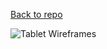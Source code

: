 [Back to repo](https://github.com/ldmw/app)

![Tablet Wireframes](https://user-images.githubusercontent.com/26304634/27078426-94261af8-502b-11e7-8445-7da77f81b10f.png)
